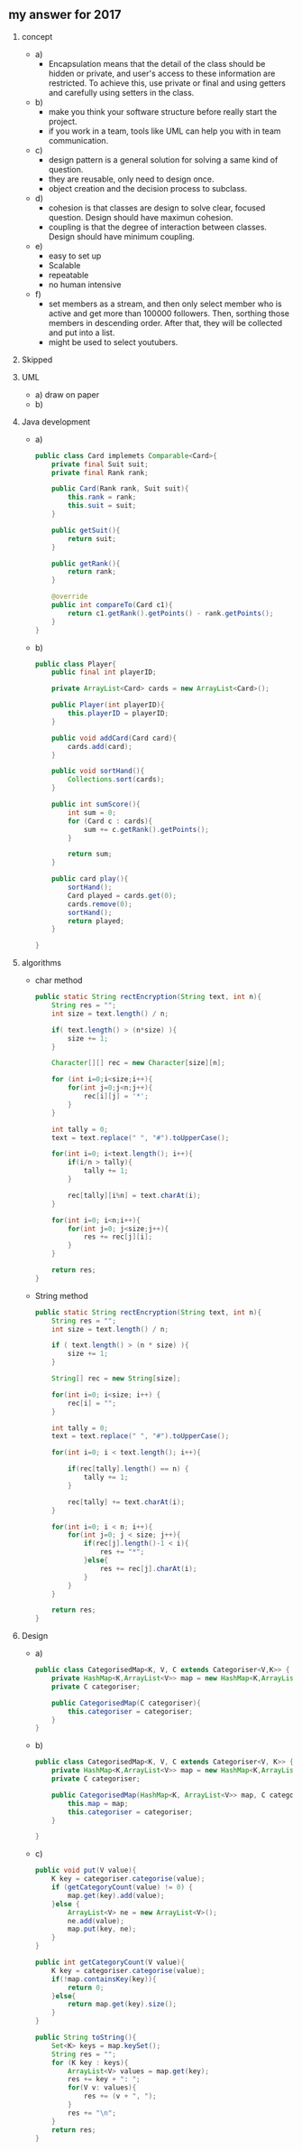 ## my answer for 2017

1. concept
    - a)
        - Encapsulation means that the detail of the class should be hidden or private, and user's access to these information are restricted. To achieve this, use private or final and using getters and carefully using setters in the class.
    - b)
        - make you think your software structure before really start the project.
        - if you work in a team, tools like UML can help you with in team communication.
    - c)
        - design pattern is a general solution for solving a same kind of question.
        - they are reusable, only need to design once.
        - object creation and the decision process to subclass.
    - d)
        - cohesion is that classes are design to solve clear, focused question. Design should have maximun cohesion.
        - coupling is that the degree of interaction between classes. Design should have minimum coupling.
    - e)
        - easy to set up
        - Scalable
        - repeatable
        - no human intensive
    - f)
        - set members as a stream, and then only select member who is active and get more than 100000 followers. Then, sorthing those members in descending order. After that, they will be collected and put into a list.
        - might be used to select youtubers.
2. Skipped
3. UML
    - a) draw on paper
    - b)

4. Java development
    - a)
        ```JAVA
        public class Card implemets Comparable<Card>{
            private final Suit suit;
            private final Rank rank;

            public Card(Rank rank, Suit suit){
                this.rank = rank;
                this.suit = suit;
            }

            public getSuit(){
                return suit;
            }

            public getRank(){
                return rank;
            }

            @override
            public int compareTo(Card c1){
                return c1.getRank().getPoints() - rank.getPoints();
            }
        }
        ```
    - b)
        ```JAVA
        public class Player{
            public final int playerID;

            private ArrayList<Card> cards = new ArrayList<Card>();

            public Player(int playerID){
                this.playerID = playerID;
            }

            public void addCard(Card card){
                cards.add(card);
            }

            public void sortHand(){
                Collections.sort(cards);
            }

            public int sumScore(){
                int sum = 0;
                for (Card c : cards){
                    sum += c.getRank().getPoints();
                }

                return sum;
            }

            public card play(){
                sortHand();
                Card played = cards.get(0);
                cards.remove(0);
                sortHand();
                return played;
            }

        }
        ```
5. algorithms
    - char method
        ```JAVA
        public static String rectEncryption(String text, int n){
            String res = "";
            int size = text.length() / n;

            if( text.length() > (n*size) ){
                size += 1;
            }

            Character[][] rec = new Character[size][n];

            for (int i=0;i<size;i++){
                for(int j=0;j<n;j++){
                    rec[i][j] = '*';
                }
            }

            int tally = 0;
            text = text.replace(" ", "#").toUpperCase();

            for(int i=0; i<text.length(); i++){
                if(i/n > tally){
                    tally += 1;
                }

                rec[tally][i%n] = text.charAt(i);
            }

            for(int i=0; i<n;i++){
                for(int j=0; j<size;j++){
                    res += rec[j][i];
                }
            }

            return res;
        }
        ```
    - String method
        ```JAVA
        public static String rectEncryption(String text, int n){
            String res = "";
            int size = text.length() / n;

            if ( text.length() > (n * size) ){
                size += 1;
            }

            String[] rec = new String[size];

            for(int i=0; i<size; i++) {
            	rec[i] = "";
            }

            int tally = 0;
            text = text.replace(" ", "#").toUpperCase();

            for(int i=0; i < text.length(); i++){

                if(rec[tally].length() == n) {
                	tally += 1;
                }

            	rec[tally] += text.charAt(i);
            }

            for(int i=0; i < n; i++){
                for(int j=0; j < size; j++){
                    if(rec[j].length()-1 < i){
                        res += "*";
                    }else{
                        res += rec[j].charAt(i);
                    }
                }
            }

            return res;
        }
        ```
6. Design
    - a)
        ```JAVA
        public class CategorisedMap<K, V, C extends Categoriser<V,K>> {
        	private HashMap<K,ArrayList<V>> map = new HashMap<K,ArrayList<V>>();
            private C categoriser;

            public CategorisedMap(C categoriser){
                this.categoriser = categoriser;
            }
        }
        ```
    - b)
        ```JAVA
        public class CategorisedMap<K, V, C extends Categoriser<V, K>> {
            private HashMap<K,ArrayList<V>> map = new HashMap<K,ArrayList<V>>();
            private C categoriser;

            public CategorisedMap(HashMap<K, ArrayList<V>> map, C categoriser){
                this.map = map;
                this.categoriser = categoriser;
            }

        }
        ```
    - c)
        ```JAVA
        public void put(V value){
            K key = categoriser.categorise(value);
            if (getCategoryCount(value) != 0) {
            	map.get(key).add(value);
            }else {
            	ArrayList<V> ne = new ArrayList<V>();
            	ne.add(value);
            	map.put(key, ne);
            }
        }

    	public int getCategoryCount(V value){
            K key = categoriser.categorise(value);
            if(!map.containsKey(key)){
                return 0;
            }else{
                return map.get(key).size();
            }
        }

        public String toString(){
            Set<K> keys = map.keySet();
            String res = "";
            for (K key : keys){
                ArrayList<V> values = map.get(key);
                res += key + ": ";
                for(V v: values){
                    res += (v + ", ");
                }
                res += "\n";
            }
            return res;
        }
        ```

